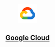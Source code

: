 <p align=center><img src='Cloud.png' width=12%></p>

<h2 align=center><a href='https://cloud.google.com/'>Google Cloud</a><h2>

